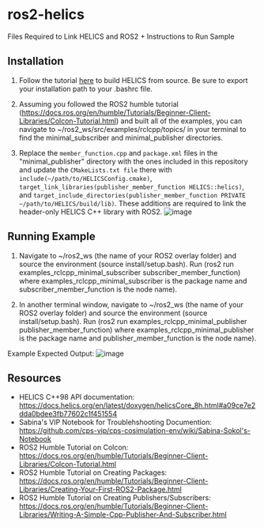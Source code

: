 # ros2-helics
Files Required to Link HELICS and ROS2 + Instructions to Run Sample

## Installation

1. Follow the tutorial [here](https://docs.helics.org/en/latest/user-guide/installation/linux.html) to build HELICS from source. Be sure to export your installation path to your .bashrc file.

2. Assuming you followed the ROS2 humble tutorial (https://docs.ros.org/en/humble/Tutorials/Beginner-Client-Libraries/Colcon-Tutorial.html) and built all of the examples, you can navigate to ~/ros2_ws/src/examples/rclcpp/topics/ in your terminal to find the minimal_subscriber and minimal_publisher directories.

3. Replace the `member_function.cpp` and `package.xml` files in the "minimal_publisher" directory with the ones included in this repository and update the `CMakeLists.txt file` there with `include(~/path/to/HELICSConfig.cmake)`, `target_link_libraries(publisher_member_function HELICS::helics)`, and `target_include_directories(publisher_member_function PRIVATE ~/path/to/HELICS/build/lib)`. These additions are required to link the header-only HELICS C++ library with ROS2.
![image](https://github.com/fizzyforever101/ros2-helics/assets/67799193/72566a29-62db-482b-9315-df787adc5f92)

## Running Example

1. Navigate to ~/ros2_ws (the name of your ROS2 overlay folder) and source the environment (source install/setup.bash). Run (ros2 run examples_rclcpp_minimal_subscriber subscriber_member_function) where examples_rclcpp_minimal_subscriber is the package name and subscriber_member_function is the node name).

2. In another terminal window, navigate to ~/ros2_ws (the name of your ROS2 overlay folder) and source the environment (source install/setup.bash). Run (ros2 run examples_rclcpp_minimal_publisher publisher_member_function) where examples_rclcpp_minimal_publisher is the package name and publisher_member_function is the node name).

Example Expected Output:
![image](https://github.com/fizzyforever101/ros2-helics/assets/67799193/83eb99a9-4a9e-43b8-952e-4b9b03c707f4)

## Resources

- HELICS C++98 API documentation: https://docs.helics.org/en/latest/doxygen/helicsCore_8h.html#a09ce7e2dda0bdee3fb77602c1f451554
- Sabina's VIP Notebook for Troublehshooting Documention: https://github.com/cps-vip/cps-cosimulation-env/wiki/Sabina-Sokol's-Notebook
- ROS2 Humble Tutorial on Colcon: https://docs.ros.org/en/humble/Tutorials/Beginner-Client-Libraries/Colcon-Tutorial.html
- ROS2 Humble Tutorial on Creating Packages: https://docs.ros.org/en/humble/Tutorials/Beginner-Client-Libraries/Creating-Your-First-ROS2-Package.html
- ROS2 Humble Tutorial on Creating Publishers/Subscribers: https://docs.ros.org/en/humble/Tutorials/Beginner-Client-Libraries/Writing-A-Simple-Cpp-Publisher-And-Subscriber.html
